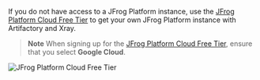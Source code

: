 If you do not have access to a JFrog Platform instance, use the [JFrog Platform Cloud Free Tier](https://jfrog.com/artifactory/start-free/) to get your own JFrog Platform instance with Artifactory and Xray.

> **Note** When signing up for the [JFrog Platform Cloud Free Tier](https://jfrog.com/artifactory/start-free/), ensure that you select **Google Cloud**.

![JFrog Platform Cloud Free Tier](https://raw.githubusercontent.com/jfrogtraining/gcp-gke-workshop/master/docs/images/cloud-free-tier.png)
